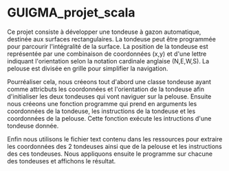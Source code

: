 # GUIGMA_projet_scala
Ce projet consiste à développer une tondeuse à gazon automatique, destinée aux surfaces rectangulaires. 
La tondeuse peut être programmée pour parcourir l'intégralité de la surface. 
La position de la tondeuse est représentée par une combinaison de coordonnées (x,y) et d'une lettre indiquant l'orientation selon la notation cardinale anglaise (N,E,W,S). 
La pelouse est divisée en grille pour simplifier la navigation.

Pourréaliser cela, nous créeons tout d'abord une classe tondeuse ayant comme attricbuts les coordonnées et l'orientation de la tondeuse 
afin d'initialiser les deux tondeuses qui vont naviguer sur la pelouse. 
Ensuite nous créeons une fonction programme qui prend en arguments les coordonnées de la tondeuse, les instructions de la tondeuse et les coordonnées de la pelouse. 
Cette fonction exécute les intructions d'une tondeuse donnée.

Enfin nous utilisons le fichier text contenu dans les ressources pour extraire les coordonnées des 2 tondeuses ainsi que de la pelouse et les instructions des ces tondeuses. 
Nous appliquons ensuite le programme sur chacune des tondeuses et affichons le résultat.


